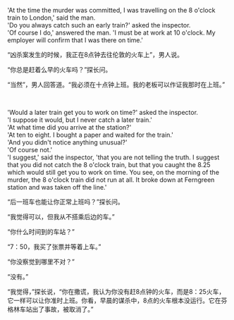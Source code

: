 'At the time the murder was committed, I was travelling on the 8 o'clock train to London,' said the man.  
'Do you always catch such an early train?' asked the inspector.  
'Of course I do,' answered the man. 'I must be at work at 10 o'clock. My employer will confirm that I was there on time.'

“凶杀案发生的时候，我正在8点钟去往伦敦的火车上”，男人说。

“你总是赶着么早的火车吗？”探长问。

“当然”，男人回答道。“我必须在十点钟上班。我的老板可以作证我那时在上班。”

    



'Would a later train get you to work on time?' asked the inspector.  
'I suppose it would, but I never catch a later train.'  
'At what time did you arrive at the station?'  
'At ten to eight. I bought a paper and waited for the train.'  
'And you didn't notice anything unusual?'  
'Of course not.'  
'I suggest,' said the inspector, 'that you are not telling the truth. I suggest that you did not catch the 8 o'clock train, but that you caught the 8.25 which would still get you to work on time. You see, on the morning of the murder, the 8 o'clock train did not run at all. It broke down at Ferngreen station and was taken off the line.'

“后一班车也能让你正常上班吗？”探长问。

“我觉得可以，但我从不搭乘后边的车。”

“你什么时间到的车站？”

“7：50，我买了张票并等着上车。”

“你没察觉到哪里不对？”

“没有。”

“我觉得，”探长说，“你在撒谎，我认为你没有赶8点钟的火车，而是8：25火车，它一样可以让你准时上班。你看，早晨的谋杀中，8点的火车根本没运行。它在芬格林车站出了事故，被取消了。”

